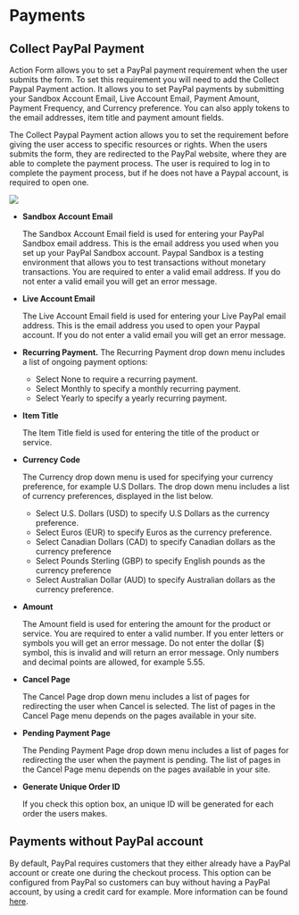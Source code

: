 # Payments

## Collect PayPal Payment

Action Form allows you to set a PayPal payment requirement when the user submits the form. To set this requirement you will need to add the Collect Paypal Payment action. It allows you to set PayPal payments by submitting your Sandbox Account Email, Live Account Email, Payment Amount, Payment Frequency, and Currency preference. You can also apply tokens to the email addresses, item title and payment amount fields. 

The Collect Paypal Payment action allows you to set the requirement before giving the user access to specific resources or rights. When the users submits the form, they are redirected to the PayPal website, where they are able to complete the payment process. The user is required to log in to complete the payment process, but if he does not have a Paypal account, is required to open one.

![](images/collect-paypal-payment.png)

* **Sandbox Account Email**

  The Sandbox Account Email field is used for entering your PayPal Sandbox email address. This is the email address you used when you set up your PayPal Sandbox account. Paypal Sandbox is a testing environment that allows you to test transactions without monetary transactions. You are required to enter a valid email address. If you do not enter a valid email you will get an error message.
* **Live Account Email**

  The Live Account Email field is used for entering your Live PayPal email address. This is the email address you used to open your Paypal account. If you do not enter a valid email you will get an error message.
* **Recurring Payment.** The Recurring Payment drop down menu includes a list of ongoing payment options:
  * Select None to require a recurring payment.
  * Select Monthly to specify a monthly recurring payment.
  * Select Yearly to specify a yearly recurring payment.
* **Item Title**

  The Item Title field is used for entering the title of the product or service. 
* **Currency Code**

  The Currency drop down menu is used for specifying your currency preference, for example U.S Dollars. The drop down menu includes a list of currency preferences, displayed in the list below. 
  * Select U.S. Dollars (USD) to specify U.S Dollars as the currency preference.
  * Select Euros (EUR) to specify Euros as the currency preference.
  * Select Canadian Dollars (CAD) to specify Canadian dollars as the currency preference
  * Select Pounds Sterling (GBP) to specify English pounds as the currency preference
  * Select Australian Dollar (AUD) to specify Australian dollars as the currency preference.
* **Amount**

  The Amount field is used for entering the amount for the product or service. You are required to enter a valid number. If you enter letters or symbols you will get an error message. Do not enter the dollar ($) symbol, this is invalid and will return an error message. Only numbers and decimal points are allowed, for example 5.55.
* **Cancel Page**

  The Cancel Page drop down menu includes a list of pages for redirecting the user when Cancel is selected. The list of pages in the Cancel Page menu depends on the pages available in your site.
* **Pending Payment Page**

  The Pending Payment Page drop down menu includes a list of pages for redirecting the user when the payment is pending. The list of pages in the Cancel Page menu depends on the pages available in your site.
* **Generate Unique Order ID**
  
  If you check this option box, an unique ID will be generated for each order the users makes.
  
## Payments without PayPal account

By default, PayPal requires customers that they either already have a PayPal account or create one during the checkout process. This option can be configured from PayPal so customers can buy without having a PayPal account, by using a credit card for example.
More information can be found [here](http://help.eventbrite.com/customer/portal/articles/430152-paypal-account-optional-setting).